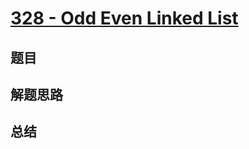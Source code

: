 # [328 - Odd Even Linked List](https://leetcode.com/problems/odd-even-linked-list/)

## 题目


## 解题思路


## 总结


